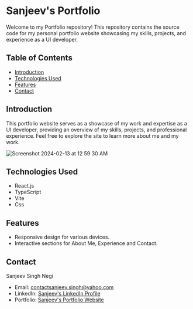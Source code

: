# Sanjeev's Portfolio

Welcome to my Portfolio repository! This repository contains the source code for my personal portfolio website showcasing my skills, projects, and experience as a UI developer.

## Table of Contents

- [Introduction](#introduction)
- [Technologies Used](#technologies-used)
- [Features](#features)
- [Contact](#contact)

## Introduction

This portfolio website serves as a showcase of my work and expertise as a UI developer, providing an overview of my skills, projects, and professional experience. Feel free to explore the site to learn more about me and my work.

![Screenshot 2024-02-13 at 12 59 30 AM](https://github.com/Sanjeev232/my-portfolio/assets/54616074/f791f87f-1919-451b-aa43-232215510cd2)

## Technologies Used

- React.js
- TypeScript
- Vite
- Css

## Features

- Responsive design for various devices.
- Interactive sections for About Me, Experience and Contact.

## Contact

Sanjeev Singh Negi

- Email: contactsanjeev.singh@yahoo.com
- LinkedIn: [Sanjeev's LinkedIn Profile](https://www.linkedin.com/in/sanjeev-singh-negi)
- Portfolio: [Sanjeev's Portfolio Website](https://sanjeev232.github.io/my-portfolio/)
